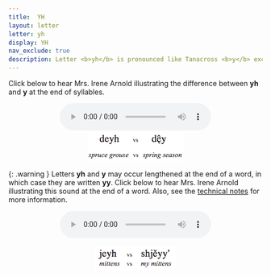 ```yaml
---
title:  YH
layout: letter
letter: yh
display: YH
nav_exclude: true
description: Letter <b>yh</b> is pronounced like Tanacross <b>y</b> except <b>yh</b> is <span class="def">voiceless</span> (made without the vocal cords vibrating). This sound occurs only at the end of a syllable.
---
```




Click below to hear Mrs. Irene Arnold illustrating the difference between <b>yh</b> and <b>y</b> at the end of syllables.


<center>
<audio controls src="/assets/audio/yh_y_comp.mp3" type="audio/mpeg">Your browser does not support the audio element.</audio><br/>
<img src="/assets/gif/yh_y_comp.gif" border="0">
</center>


{: .warning }
Letters <b>yh</b> and <b>y</b> may occur lengthened at the end of a word, in which case they are written <b>yy</b>. Click below to hear Mrs. Irene Arnold illustrating this sound at the end of a word. Also, see the <a href="javascript:tech('y');">technical notes</a> for more information.

<center><audio controls src="/assets/audio/yh_yy_comp.mp3" type="audio/mpeg">Your browser does not support the audio element.</audio>
<p><img src="/assets/gif/yh_yy_comp.gif" border="0"></p>
</center>